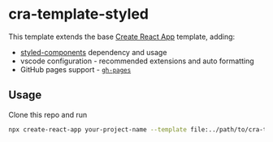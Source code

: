 # cra-template-styled

This template extends the base [Create React App](https://github.com/facebook/create-react-app/tree/main/packages/cra-template) template, adding:

- [styled-components](https://styled-components.com) dependency and usage
- vscode configuration - recommended extensions and auto formatting
- GitHub pages support - [`gh-pages`](https://github.com/tschaub/gh-pages)

## Usage

Clone this repo and run

```bash
npx create-react-app your-project-name --template file:../path/to/cra-template-styled
```
